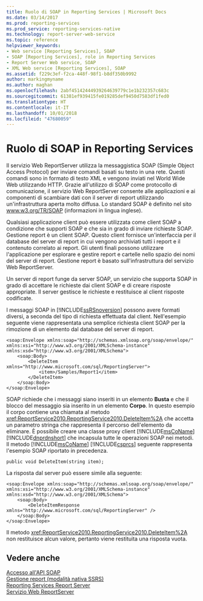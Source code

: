 ```yaml
---
title: Ruolo di SOAP in Reporting Services | Microsoft Docs
ms.date: 03/14/2017
ms.prod: reporting-services
ms.prod_service: reporting-services-native
ms.technology: report-server-web-service
ms.topic: reference
helpviewer_keywords:
- Web service [Reporting Services], SOAP
- SOAP [Reporting Services], role in Reporting Services
- Report Server Web service, SOAP
- XML Web service [Reporting Services], SOAP
ms.assetid: f229c3ef-f2ca-448f-98f1-b8df350b9992
author: markingmyname
ms.author: maghan
ms.openlocfilehash: 2abf45142444939264639779c1e1b232357c683c
ms.sourcegitcommit: 61381ef939415fe019285def9450d7583df1fed0
ms.translationtype: HT
ms.contentlocale: it-IT
ms.lasthandoff: 10/01/2018
ms.locfileid: "47680059"
---
```

# <a name="the-role-of-soap-in-reporting-services"></a>Ruolo di SOAP in Reporting Services
  Il servizio Web ReportServer utilizza la messaggistica SOAP (Simple Object Access Protocol) per inviare comandi basati su testo in una rete. Questi comandi sono in formato di testo XML e vengono inviati nel World Wide Web utilizzando HTTP. Grazie all'utilizzo di SOAP come protocollo di comunicazione, il servizio Web ReportServer consente alle applicazioni e ai componenti di scambiare dati con il server di report utilizzando un'infrastruttura aperta molto diffusa. Lo standard SOAP è definito nel sito www.w3.org/TR/SOAP (informazioni in lingua inglese).  
  
 Qualsiasi applicazione client può essere utilizzata come client SOAP a condizione che supporti SOAP e che sia in grado di inviare richieste SOAP. Gestione report è un client SOAP. Questo client fornisce un'interfaccia per il database del server di report in cui vengono archiviati tutti i report e il contenuto correlato ai report. Gli utenti finali possono utilizzare l'applicazione per esplorare e gestire report e cartelle nello spazio dei nomi del server di report. Gestione report è basato sull'infrastruttura del servizio Web ReportServer.  
  
 Un server di report funge da server SOAP, un servizio che supporta SOAP in grado di accettare le richieste dai client SOAP e di creare risposte appropriate. Il server gestisce le richieste e restituisce al client risposte codificate.  
  
 I messaggi SOAP in [!INCLUDE[ssRSnoversion](../../includes/ssrsnoversion-md.md)] possono avere formati diversi, a seconda del tipo di richiesta effettuata dal client. Nell'esempio seguente viene rappresentata una semplice richiesta client SOAP per la rimozione di un elemento dal database del server di report.  
  
```  
<soap:Envelope xmlns:soap="http://schemas.xmlsoap.org/soap/envelope/" xmlns:xsi="http://www.w3.org/2001/XMLSchema-instance" xmlns:xsd="http://www.w3.org/2001/XMLSchema">  
    <soap:Body>  
        <DeleteItem xmlns="http://www.microsoft.com/sql/ReportingServer">  
            <item>/Samples/Report1</item>  
        </DeleteItem>  
    </soap:Body>  
</soap:Envelope>  
```  
  
 SOAP richiede che i messaggi siano inseriti in un elemento **Busta** e che il blocco del messaggio sia inserito in un elemento **Corpo**. In questo esempio il corpo contiene una chiamata al metodo <xref:ReportService2010.ReportingService2010.DeleteItem%2A> che accetta un parametro stringa che rappresenta il percorso dell'elemento da eliminare. È possibile creare una classe proxy client [!INCLUDE[msCoName](../../includes/msconame-md.md)] [!INCLUDE[dnprdnshort](../../includes/dnprdnshort-md.md)] che incapsula tutte le operazioni SOAP nei metodi. Il metodo [!INCLUDE[msCoName](../../includes/msconame-md.md)] [!INCLUDE[csprcs](../../includes/csprcs-md.md)] seguente rappresenta l'esempio SOAP riportato in precedenza.  
  
```  
public void DeleteItem(string item);  
```  
  
 La risposta dal server può essere simile alla seguente:  
  
```  
<soap:Envelope xmlns:soap="http://schemas.xmlsoap.org/soap/envelope/" xmlns:xsi="http://www.w3.org/2001/XMLSchema-instance" xmlns:xsd="http://www.w3.org/2001/XMLSchema">  
    <soap:Body>  
        <DeleteItemResponse xmlns="http://www.microsoft.com/sql/ReportingServer" />  
    </soap:Body>  
</soap:Envelope>  
```  
  
 Il metodo <xref:ReportService2010.ReportingService2010.DeleteItem%2A> non restituisce alcun valore, pertanto viene restituita una risposta vuota.  
  
## <a name="see-also"></a>Vedere anche  
 [Accesso all'API SOAP](../../reporting-services/report-server-web-service/accessing-the-soap-api.md)   
 [Gestione report &#40;modalità nativa SSRS&#41;](http://msdn.microsoft.com/library/80949f9d-58f5-48e3-9342-9e9bf4e57896)   
 [Reporting Services Report Server](../../reporting-services/report-server-sharepoint/reporting-services-report-server.md)   
 [Servizio Web ReportServer](../../reporting-services/report-server-web-service/report-server-web-service.md)  
  
  
